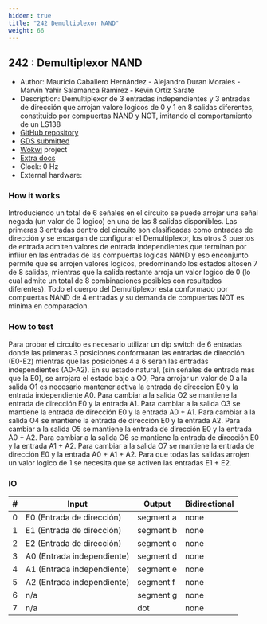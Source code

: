 ```yaml
---
hidden: true
title: "242 Demultiplexor NAND"
weight: 66
---
```


## 242 : Demultiplexor NAND

* Author: Mauricio Caballero Hernández - Alejandro Duran Morales - Marvin Yahir Salamanca Ramirez - Kevin Ortiz Sarate
* Description: Demultiplexor de 3 entradas independientes y 3 entradas de dirección que arrojan valore logicos de 0 y 1 en 8 salidas diferentes, constituido por compuertas NAND y NOT, imitando el comportamiento de un LS138
* [GitHub repository](https://github.com/Anjouri/tt04-submission-template)
* [GDS submitted](https://github.com/Anjouri/tt04-submission-template/actions/runs/6080316658)
* [Wokwi](https://wokwi.com/projects/374815911155542017) project
* [Extra docs]()
* Clock: 0 Hz
* External hardware: 



### How it works

Introduciendo un total de 6 señales en el circuito se puede arrojar una señal negada (un valor de 0 logico)
en una de las 8 salidas disponibles. Las primeras 3 entradas dentro del circuito son clasificadas como entradas de dirección y
se encargan de configurar el Demultiplexor, los otros 3 puertos de entrada admiten valores de entrada independientes que terminan por
infliur en las entradas de las compuertas logicas NAND y eso enconjunto permite que se arrojen valores logicos, predominando los
estados altosen 7 de 8 salidas, mientras que la salida restante arroja un valor logico de 0 (lo cual admite un total de 8
combinaciones posibles con resultados diferentes). Todo el cuerpo del Demultiplexor esta conformado por compuertas NAND de 4 entradas
y su demanda de compuertas NOT es minima en comparacion.


### How to test

Para probar el circuito es necesario utilizar un dip switch de 6 entradas donde las primeras 3 posiciones conformaran las entradas
de dirección (E0-E2) mientras que las posiciones 4 a 6 seran las entradas independientes (A0-A2).
En su estado natural, (sin señales de entrada más que la E0), se arrojara el estado bajo a O0,
Para arrojar un valor de 0 a la salida O1 es necesario mantener activa la entrada de direccion E0 y la entrada independiente A0.
Para cambiar a la salida O2 se mantiene la entrada de dirección E0 y la entrada A1.
Para cambiar a la salida O3 se mantiene la entrada de dirección E0 y la entrada A0 + A1.
Para cambiar a la salida O4 se mantiene la entrada de dirección E0 y la entrada A2.
Para cambiar a la salida O5 se mantiene la entrada de dirección E0 y la entrada A0 + A2.
Para cambiar a la salida O6 se mantiene la entrada de dirección E0 y la entrada A1 + A2.
Para cambiar a la salida O7 se mantiene la entrada de dirección E0 y la entrada A0 + A1 + A2.
Para que todas las salidas arrojen un valor logico de 1 se necesita que se activen las entradas E1 + E2.


### IO

| # | Input        | Output       | Bidirectional      |
|---|--------------|--------------| -------------------|
| 0 | E0 (Entrada de dirección)  | segment a | none |
| 1 | E1 (Entrada de dirección)  | segment b | none |
| 2 | E2 (Entrada de dirección)  | segment c | none |
| 3 | A0 (Entrada independiente)  | segment d | none |
| 4 | A1 (Entrada independiente)  | segment e | none |
| 5 | A2 (Entrada independiente)  | segment f | none |
| 6 | n/a  | segment g | none |
| 7 | n/a  | dot | none |
